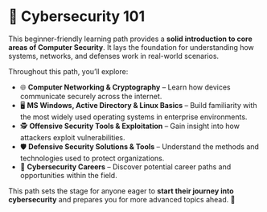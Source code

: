 # 🔐 Cybersecurity 101  

This beginner-friendly learning path provides a **solid introduction to core areas of Computer Security**. It lays the foundation for understanding how systems, networks, and defenses work in real-world scenarios.  

Throughout this path, you’ll explore:  

- 🌐 **Computer Networking & Cryptography** – Learn how devices communicate securely across the internet.  
- 🖥️ **MS Windows, Active Directory & Linux Basics** – Build familiarity with the most widely used operating systems in enterprise environments.  
- 🕵️ **Offensive Security Tools & Exploitation** – Gain insight into how attackers exploit vulnerabilities.  
- 🛡️ **Defensive Security Solutions & Tools** – Understand the methods and technologies used to protect organizations.  
- 💼 **Cybersecurity Careers** – Discover potential career paths and opportunities within the field.  

This path sets the stage for anyone eager to **start their journey into cybersecurity** and prepares you for more advanced topics ahead. 🚀  
